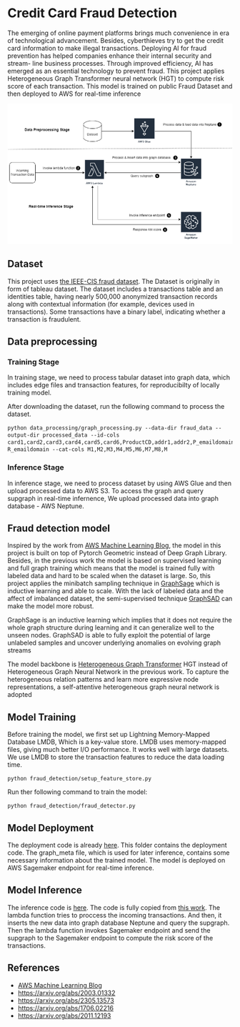 # Credit Card Fraud Detection
The emerging of online payment platforms brings much convenience in era of technological advancement. Besides, cyberthieves try to get the credit card information to make illegal transactions.
Deploying AI for fraud prevention has helped companies enhance their internal security and stream-
line business processes. Through improved efficiency, AI has emerged as an essential technology
to prevent fraud. This project applies Heterogeneous Graph Transformer neural network (HGT)
to compute risk score of each transaction. This model is trained on public Fraud Dataset and then
deployed to AWS for real-time inference

![](/images/diagram.png)

## Dataset
This project uses [the IEEE-CIS fraud dataset](https://www.kaggle.com/c/ieee-fraud-detection/data). The Dataset is originally in form of tableau  dataset. The dataset includes a transactions table and an identities table, having nearly 500,000 anonymized transaction records along with contextual information (for example, devices used in transactions). Some transactions have a binary label, indicating whether a transaction is fraudulent.

## Data preprocessing
### Training Stage
In training stage, we need to process tabular dataset into graph data, which includes edge files and transaction features, for reproducibilty of locally training model. 

After downloading the dataset, run the following command to process the dataset.


```
python data_processing/graph_processing.py --data-dir fraud_data --output-dir processed_data --id-cols card1,card2,card3,card4,card5,card6,ProductCD,addr1,addr2,P_emaildomain R_emaildomain --cat-cols M1,M2,M3,M4,M5,M6,M7,M8,M
```                                                                         

### Inference Stage
In inference stage, we need to process dataset by using AWS Glue and then upload processed  data to AWS S3. To access the graph and query supgraph in real-time infernence, We upload processed data into graph database - AWS Neptune.

## Fraud detection model
Inspired by the work from [AWS Machine Learning Blog](https://aws.amazon.com/blogs/machine-learning/build-a-gnn-based-real-time-fraud-detection-solution-using-amazon-sagemaker-amazon-neptune-and-the-deep-graph-library/), the model in this project is built on top of Pytorch Geometric instead of Deep Graph Library. Besides, in the previous work the model is based on supervised learning and full graph training which means that the model is trained fully with labeled data and hard to be scaled when the dataset is large. So, this project applies the minibatch sampling technique in [GraphSage](https://arxiv.org/abs/1706.02216) which is inductive learning and able to scale. With the lack of labeled data and the affect of imbalanced dataset, the semi-supervised technique [GraphSAD](https://arxiv.org/abs/2305.13573) can make the model more robust.

GraphSage is an inductive learning which implies that it does not require the whole graph structure during learning and it can generalize well to the unseen nodes. GraphSAD is able to fully exploit the potential of large unlabeled samples and uncover underlying anomalies on evolving graph streams

The model backbone is [Heterogeneous Graph Transformer](https://arxiv.org/abs/2003.01332) HGT instead of Heterogeneous Graph Neural Network in the previous work. To capture the heterogeneous relation patterns and learn more expressive node representations, a self-attentive heterogeneous graph neural network is adopted


## Model Training
Before training the model, we first set up Lightning Memory-Mapped Database LMDB, Which is a key-value store. LMDB uses memory-mapped files, giving much better I/O performance. It works well with large datasets.
We use LMDB to store the transaction features to reduce the data loading time.

```
python fraud_detection/setup_feature_store.py
```
Run ther following command to train the model:
```
python fraud_detection/fraud_detector.py
```
## Model Deployment
The deployment code is already [here](deployment/). This folder contains the deployment code. The graph_meta file, which is used for later inference, contains some necessary information about the trained model. The model is deployed on AWS Sagemaker endpoint for real-time inference.

## Model Inference
The inference code is [here](lambda/inferenceAPI.py). The code is fully copied from [this work](https://github.com/awslabs/realtime-fraud-detection-with-gnn-on-dgl/blob/main/src/lambda.d/inference/func/inferenceApi.py). The lambda function tries to proccess the incoming transactions. And then, it inserts the new data into graph database Neptune and query the supgraph. Then the lambda function invokes Sagemaker endpoint and send the supgraph to the Sagemaker endpoint to compute the risk score of the transactions.

## References
- [AWS Machine Learning Blog](https://aws.amazon.com/blogs/machine-learning/build-a-gnn-based-real-time-fraud-detection-solution-using-amazon-sagemaker-amazon-neptune-and-the-deep-graph-library/)
- https://arxiv.org/abs/2003.01332
- https://arxiv.org/abs/2305.13573
- https://arxiv.org/abs/1706.02216
- https://arxiv.org/abs/2011.12193